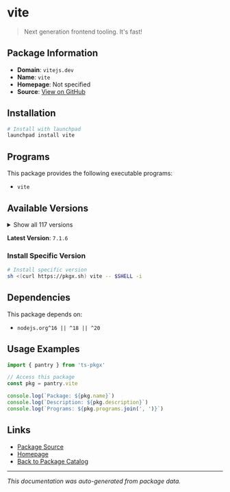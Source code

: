 # vite

> Next generation frontend tooling. It's fast!

## Package Information

- **Domain**: `vitejs.dev`
- **Name**: `vite`
- **Homepage**: Not specified
- **Source**: [View on GitHub](https://github.com/pkgxdev/pantry/tree/main/projects/vitejs.dev/package.yml)

## Installation

```bash
# Install with launchpad
launchpad install vite
```

## Programs

This package provides the following executable programs:

- `vite`

## Available Versions

<details>
<summary>Show all 117 versions</summary>

- `7.1.6`, `7.1.5`, `7.1.4`, `7.1.3`, `7.1.2`
- `7.1.1`, `7.1.0`, `7.0.7`, `7.0.6`, `7.0.5`
- `7.0.4`, `7.0.3`, `7.0.2`, `7.0.1`, `7.0.0`
- `6.3.6`, `6.3.5`, `6.3.3`, `6.3.2`, `6.3.1`
- `6.3.0`, `6.2.5`, `6.2.4`, `6.2.2`, `6.2.1`
- `6.2.0`, `6.1.3`, `6.1.1`, `6.1.0`, `6.0.14`
- `6.0.13`, `6.0.11`, `6.0.10`, `6.0.9`, `6.0.8`
- `6.0.7`, `6.0.6`, `6.0.5`, `6.0.4`, `6.0.3`
- `6.0.2`, `6.0.1`, `6.0.0`, `5.4.20`, `5.4.17`
- `5.4.16`, `5.4.14`, `5.4.13`, `5.4.12`, `5.4.11`
- `5.4.10`, `5.4.9`, `5.4.8`, `5.4.7`, `5.4.6`
- `5.4.5`, `5.4.4`, `5.4.3`, `5.4.2`, `5.4.1`
- `5.4.0`, `5.3.6`, `5.3.5`, `5.3.4`, `5.3.3`
- `5.3.2`, `5.3.1`, `5.3.0`, `5.2.14`, `5.2.13`
- `5.2.12`, `5.2.11`, `5.2.10`, `5.2.9`, `5.2.8`
- `5.2.7`, `5.2.6`, `5.2.5`, `5.2.4`, `5.2.3`
- `5.2.2`, `5.2.1`, `5.2.0`, `5.1.8`, `5.1.7`
- `5.1.6`, `5.1.5`, `5.1.4`, `5.1.3`, `5.1.2`
- `5.1.1`, `5.1.0`, `5.0.11`, `5.0.10`, `5.0.9`
- `5.0.8`, `5.0.7`, `5.0.6`, `5.0.5`, `5.0.4`
- `5.0.3`, `5.0.2`, `5.0.1`, `5.0.0`, `4.5.12`
- `4.5.11`, `4.5.9`, `4.5.8`, `4.5.7`, `4.5.6`
- `4.5.5`, `4.5.1`, `4.5.0`, `4.4.12`, `3.2.11`
- `3.2.10`, `2.9.18`

</details>

**Latest Version**: `7.1.6`

### Install Specific Version

```bash
# Install specific version
sh <(curl https://pkgx.sh) vite -- $SHELL -i
```

## Dependencies

This package depends on:

- `nodejs.org^16 || ^18 || ^20`

## Usage Examples

```typescript
import { pantry } from 'ts-pkgx'

// Access this package
const pkg = pantry.vite

console.log(`Package: ${pkg.name}`)
console.log(`Description: ${pkg.description}`)
console.log(`Programs: ${pkg.programs.join(', ')}`)
```

## Links

- [Package Source](https://github.com/pkgxdev/pantry/tree/main/projects/vitejs.dev/package.yml)
- [Homepage](#)
- [Back to Package Catalog](../../package-catalog.md)

---

*This documentation was auto-generated from package data.*
